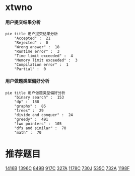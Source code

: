 # xtwno

<!-- tabs:start -->



#### **用户提交结果分析**

```mermaid
pie title 用户提交结果分析
    "Accepted" :  21
    "Rejected" :  0
    "Wrong answer" :  18
    "Runtime error" :  3
    "Time limit exceeded" :  4
    "Memory limit exceeded" :  3
    "Compilation error" :  1
    "Partial" :  0
```

#### **用户做题类型偏好分析**

```mermaid
pie title 用户做题类型偏好分析
    "binary search" :  153
    "dp" :  188
    "graphs" :  85
    "trees" :  29
    "divide and conquer" :  24
    "greedy" :  491
    "two pointers" :  105
    "dfs and similar" :  70
    "math" :  70
```



<!-- tabs:end -->
# 推荐题目
[1416B](https://codeforces.com/contest/1416/problem/B)
[1396C](https://codeforces.com/contest/1396/problem/C)
[849B](https://codeforces.com/contest/849/problem/B)
[917C](https://codeforces.com/contest/917/problem/C)
[327A](https://codeforces.com/contest/327/problem/A)
[1178C](https://codeforces.com/contest/1178/problem/C)
[730J](https://codeforces.com/contest/730/problem/J)
[535C](https://codeforces.com/contest/535/problem/C)
[732A](https://codeforces.com/contest/732/problem/A)
[1198F](https://codeforces.com/contest/1198/problem/F)
